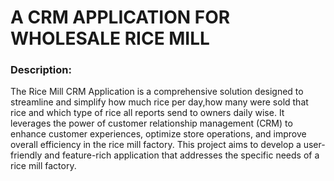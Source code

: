 # A CRM APPLICATION FOR WHOLESALE RICE MILL
<h3>Description:</h3>
<p>The Rice Mill  CRM Application is a comprehensive solution designed to streamline and simplify  how much rice per day,how many were sold that rice and which type of rice all reports send to  owners daily wise. It leverages the power of customer  relationship management (CRM) to enhance customer experiences, optimize store operations, and improve overall efficiency in the rice mill factory. This project aims to develop a user-friendly and feature-rich application that addresses the specific needs of a rice mill factory.
</p>

